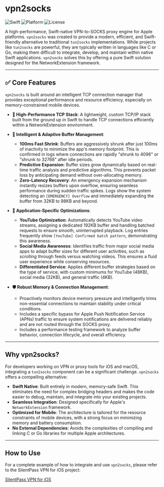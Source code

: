# vpn2socks

![Swift](https://img.shields.io/badge/Swift-5.7-orange.svg)
![Platform](https://img.shields.io/badge/Platform-iOS%20%7C%20macOS-blue.svg)
![License](https://img.shields.io/badge/License-MIT-green.svg)

A high-performance, Swift-native VPN-to-SOCKS proxy engine for Apple platforms. `vpn2socks` was created to provide a modern, efficient, and Swift-friendly alternative to traditional `tun2socks` implementations. While projects like `tun2socks` are powerful, they are typically written in languages like C or Go, making them difficult to integrate, develop, and maintain within native Swift applications. `vpn2socks` solves this by offering a pure Swift solution designed for the NetworkExtension framework.

---

## ✅ Core Features

`vpn2socks` is built around an intelligent TCP connection manager that provides exceptional performance and resource efficiency, especially on memory-constrained mobile devices.

* **🚀 High-Performance TCP Stack**: A lightweight, custom TCP/IP stack built from the ground up in Swift to handle TCP connections efficiently within a NetworkExtension environment.

* **🧠 Intelligent & Adaptive Buffer Management**:
    * **100ms Fast Shrink**: Buffers are aggressively shrunk after just 100ms of inactivity to minimize the app's memory footprint. This is confirmed in logs where connections are rapidly "shrunk to 4096" or "shrunk to 32768" after idle periods.
    * **Predictive Expansion**: Buffer sizes grow dynamically based on real-time traffic analysis and predictive algorithms. This prevents packet loss by anticipating demand without over-allocating memory.
    * **Zero-Latency Recovery**: An emergency expansion mechanism instantly resizes buffers upon overflow, ensuring seamless performance during sudden traffic spikes. Logs show the system detecting an `[EMERGENCY] Overflow` and immediately expanding the buffer from 32KB to 98KB and beyond.

* **📱 Application-Specific Optimizations**:
    * **YouTube Optimization**: Automatically detects YouTube video streams, assigning a dedicated 192KB buffer and handling batched requests to ensure smooth, uninterrupted playback. Log entries frequently show `[YouTube] Confirmed batch pattern`, demonstrating this awareness.
    * **Social Media Awareness**: Identifies traffic from major social media apps to adapt buffer sizes for different user activities, such as scrolling through feeds versus watching videos. This ensures a fluid user experience while conserving resources.
    * **Differentiated Service**: Applies different buffer strategies based on the type of service, with custom minimums for YouTube (48KB), social media (32KB), and general traffic (4KB).

* **🛡️ Robust Memory & Connection Management**:
    * Proactively monitors device memory pressure and intelligently trims non-essential connections to maintain stability under critical conditions.
    * Includes a specific bypass for Apple Push Notification Service (APNs) traffic to ensure system notifications are delivered reliably and are not routed through the SOCKS proxy.
    * Includes a performance testing framework to analyze buffer behavior, connection lifecycle, and overall efficiency.

---

## Why vpn2socks?

For developers working on VPN or proxy tools for iOS and macOS, integrating a `tun2socks` component can be a significant challenge. `vpn2socks` offers a compelling alternative:

* **Swift Native**: Built entirely in modern, memory-safe Swift. This eliminates the need for complex bridging headers and makes the code easier to debug, maintain, and integrate into your existing projects.
* **Seamless Integration**: Designed specifically for Apple's `NetworkExtension` framework.
* **Optimized for Mobile**: The architecture is tailored for the resource constraints of mobile devices, with a strong focus on minimizing memory and battery consumption.
* **No External Dependencies**: Avoids the complexities of compiling and linking C or Go libraries for multiple Apple architectures.

---

## How to Use

For a complete example of how to integrate and use `vpn2socks`, please refer to the SilentPass VPN for iOS project:

[SilentPass VPN for iOS](https://github.com/CoNET-project/SilentPass-iOS)
